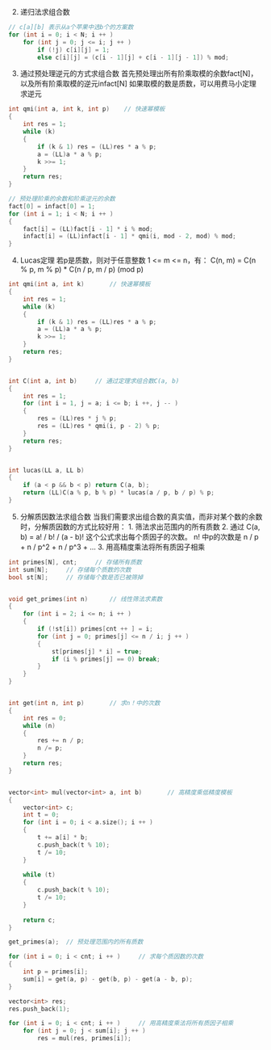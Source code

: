 2. 递归法求组合数

```cpp
// c[a][b] 表示从a个苹果中选b个的方案数
for (int i = 0; i < N; i ++ )
    for (int j = 0; j <= i; j ++ )
        if (!j) c[i][j] = 1;
        else c[i][j] = (c[i - 1][j] + c[i - 1][j - 1]) % mod;
```


3. 通过预处理逆元的方式求组合数
	首先预处理出所有阶乘取模的余数fact[N]，以及所有阶乘取模的逆元infact[N]
	如果取模的数是质数，可以用费马小定理求逆元

```cpp
int qmi(int a, int k, int p)	// 快速幂模板
{
	int res = 1;
	while (k)
	{
		if (k & 1) res = (LL)res * a % p;
		a = (LL)a * a % p;
		k >>= 1;
	}
	return res;
}

// 预处理阶乘的余数和阶乘逆元的余数
fact[0] = infact[0] = 1;
for (int i = 1; i < N; i ++ )
{
    fact[i] = (LL)fact[i - 1] * i % mod;
    infact[i] = (LL)infact[i - 1] * qmi(i, mod - 2, mod) % mod;
}
```


4. Lucas定理
	若p是质数，则对于任意整数 1 <= m <= n，有：
		C(n, m) = C(n % p, m % p) * C(n / p, m / p) (mod p)
	
```cpp
int qmi(int a, int k)		// 快速幂模板
{
	int res = 1;
	while (k)
	{
		if (k & 1) res = (LL)res * a % p;
		a = (LL)a * a % p;
		k >>= 1;
	}
	return res;
}


int C(int a, int b)		// 通过定理求组合数C(a, b)
{
	int res = 1;
	for (int i = 1, j = a; i <= b; i ++, j -- )
	{
		res = (LL)res * j % p;
		res = (LL)res * qmi(i, p - 2) % p;
	}
	return res;
}


int lucas(LL a, LL b)
{
	if (a < p && b < p) return C(a, b);
	return (LL)C(a % p, b % p) * lucas(a / p, b / p) % p;
}
```


5. 分解质因数法求组合数
	当我们需要求出组合数的真实值，而非对某个数的余数时，分解质因数的方式比较好用：
		1. 筛法求出范围内的所有质数
		2. 通过 C(a, b) = a! / b! / (a - b)! 这个公式求出每个质因子的次数。 n! 中p的次数是 n / p + n / p^2 + n / p^3 + ...
		3. 用高精度乘法将所有质因子相乘
	
```cpp
int primes[N], cnt;		// 存储所有质数
int sum[N];		// 存储每个质数的次数
bool st[N];		// 存储每个数是否已被筛掉


void get_primes(int n)		// 线性筛法求素数
{
	for (int i = 2; i <= n; i ++ )
	{
		if (!st[i]) primes[cnt ++ ] = i;
		for (int j = 0; primes[j] <= n / i; j ++ )
		{
			st[primes[j] * i] = true;
			if (i % primes[j] == 0) break;
		}
	}
}


int get(int n, int p)		// 求n！中的次数
{
	int res = 0;
	while (n)
	{
		res += n / p;
		n /= p;
	}
	return res;
}


vector<int> mul(vector<int> a, int b)		// 高精度乘低精度模板
{
	vector<int> c;
	int t = 0;
	for (int i = 0; i < a.size(); i ++ )
	{
		t += a[i] * b;
		c.push_back(t % 10);
		t /= 10;
	}
	
	while (t)
	{
		c.push_back(t % 10);
		t /= 10;
	}
	
	return c;
}

get_primes(a);	// 预处理范围内的所有质数

for (int i = 0; i < cnt; i ++ )		// 求每个质因数的次数
{
    int p = primes[i];
    sum[i] = get(a, p) - get(b, p) - get(a - b, p);
}

vector<int> res;
res.push_back(1);

for (int i = 0; i < cnt; i ++ )		// 用高精度乘法将所有质因子相乘
    for (int j = 0; j < sum[i]; j ++ )
        res = mul(res, primes[i]);
```
